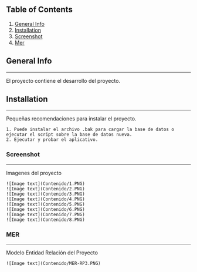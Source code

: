 ## Table of Contents
1. [General Info](#general-info)
2. [Installation](#Installation)
3. [Screenshot](#Screenshot)
4. [Mer](#Mer)

## General Info
***
El proyecto contiene el desarrollo del proyecto.

## Installation
***
Pequeñas recomendaciones para instalar el proyecto. 
```
1. Puede instalar el archivo .bak para cargar la base de datos o ejecutar el script sobre la base de datos nueva.
2. Ejecutar y probar el aplicativo.
```

### Screenshot
***
Imagenes del proyecto
```
![Image text](Contenido/1.PNG)
![Image text](Contenido/2.PNG)
![Image text](Contenido/3.PNG)
![Image text](Contenido/4.PNG)
![Image text](Contenido/5.PNG)
![Image text](Contenido/6.PNG)
![Image text](Contenido/7.PNG)
![Image text](Contenido/8.PNG)
```

### MER
***
Modelo Entidad Relación del Proyecto
```
![Image text](Contenido/MER-RP3.PNG)
```
